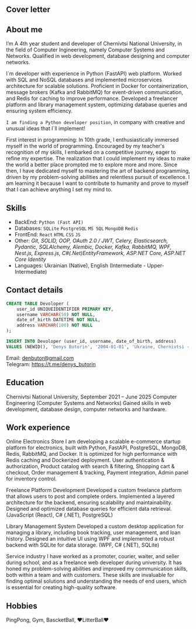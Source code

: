 ## Cover letter

## About me
I’m A 4th year student and developer of Chernivtsi National University, in the field of Computer Ingineering, namely Computer Systems and Networks. Qualified in web development, database designing and computer networks. 

I`m developer with experience in Python (FastAPI) web platform. Worked with SQL and NoSQL databases and implemented microservices architecture for scalable solutions. Proficient in Docker for containerization, message brokers (Kafka and RabbitMQ) for event-driven communication, and Redis for caching to improve performance. Developed a freelancer platform and library management system, optimizing database queries and ensuring system efficiency. 
  
``I am finding a Python developer position``, in company with creative and unusual ideas that I`ll implement!

First interest in programming:
In 10th grade, I enthusiastically immersed myself in the world of programming. Encouraged by my teacher's recognition of my skills, I embarked on a competitive journey, eager to refine my expertise. The realization that I could implement my ideas to make the world a better place prompted me to explore more and more. Since then, I have dedicated myself to mastering the art of backend programming, driven by my problem-solving abilities and relentless pursuit of excellence. I am learning it because I want to contribute to humanity and prove to myself that I can achieve anything I set my mind to.

## Skills
- BackEnd: ``Python (Fast API)``
- Databases: ``SQLite`` ``PostgreSQL`` ``MS SQL`` ``MongoDB`` ``Redis``
- FrontEnd: ``React`` ``HTML`` ``CSS`` ``JS`` 
- Other: *Git, SOLID, OOP, OAuth 2.0 / JWT, Celery, Elasticsearch, Pydantic, SQLAlchemy, Alembic, Docker, Kafka, RabbitMQ, WPF, Nest.js, Express.js, C#(.Net)EntityFramework, ASP.NET Core, ASP.NET Core Identity*
- Languages: Ukrainian (Native), English (Intermediate - Upper-Intermediate)  

## Contact details  
```SQL
CREATE TABLE Devoloper (
    user_id UNIQUEIDENTIFIER PRIMARY KEY,
    username VARCHAR(50) NOT NULL,
    date_of_birth DATETIME NOT NULL,
    address VARCHAR(100) NOT NULL
);

INSERT INTO Devoloper (user_id, username, date_of_birth, address)
VALUES (NEWID(), 'Denys Butorin', '2004-01-01', 'Ukraine, Chernivtsi - Kamianets-Podilskiy');
```    
Email: denbutor@gmail.com  
Telegram: https://t.me/denys_butorin

## Education  
Chernivtsi National University, September 2021 – June 2025
Computer Engineering (Computer Systems and Networks)
Gained skills in web development, database design, computer networks and hardware.
   
## Work experience  
Online Electronics Store
I am developing a scalable e-commerce startup platform for electronics, built with Python, FastAPI, PostgreSQL, MongoDB, Redis, RabbitMQ, and Docker. It is optimized for high performance with Redis caching and Dockerized deployment.
User authentication & authorization, Product catalog with search & filtering, Shopping cart & checkout, Order management & tracking, Payment integration, Admin panel for inventory control.

Freelance Platform Development
Developed a custom freelance platform that allows users to post and complete orders. Implemented a layered architecture for the backend, ensuring scalability and maintainability. Designed and optimized database queries for efficient data retrieval. (JavaScript (React), C# (.NET), PostgreSQL)

Library Management System
Developed a custom desktop application for managing a library, including book tracking, user management, and loan history. Designed an intuitive UI using WPF and implemented a robust backend with SQLite for data storage. (WPF, C# (.NET), SQLite)

Service industry
I have worked as a promoter, courier, waiter, and seller during school, and as a freelance web developer during university. It has honed my problem-solving abilities and improved my communication skills, both within a team and with customers. These skills are invaluable for finding optimal solutions and understanding the needs of end users, which is essential for creating high-quality software.

## Hobbies  
PingPong, Gym, BascketBall, ♥LitterBall♥
